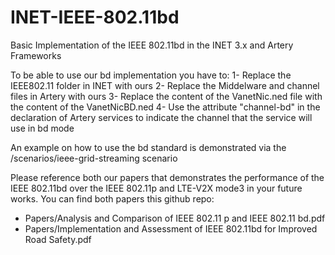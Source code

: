 # INET-IEEE-802.11bd
Basic Implementation of the IEEE 802.11bd in the INET 3.x and Artery Frameworks

To be able to use our bd implementation you have to: 
1- Replace the IEEE802.11 folder in INET with ours
2- Replace the Middelware and channel files in Artery with ours
3- Replace the content of the VanetNic.ned file with the content of the VanetNicBD.ned
4- Use the attribute "channel-bd" in the declaration of Artery services to indicate the channel that the service will use in bd mode

An example on how to use the bd standard is demonstrated via the /scenarios/ieee-grid-streaming scenario

Please reference both our papers that demonstrates the performance of the IEEE 802.11bd over the IEEE 802.11p and LTE-V2X mode3 in your future works.
You can find both papers this github repo:
-	Papers/Analysis and Comparison of IEEE 802.11 p and IEEE 802.11 bd.pdf
-	Papers/Implementation and Assessment of IEEE 802.11bd for Improved Road Safety.pdf


